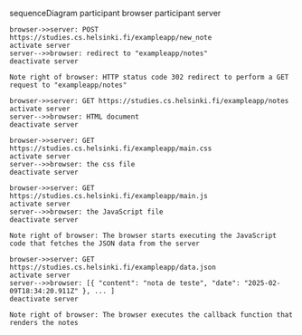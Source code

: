 sequenceDiagram
    participant browser
    participant server

    browser->>server: POST https://studies.cs.helsinki.fi/exampleapp/new_note
    activate server
    server-->>browser: redirect to "exampleapp/notes"
    deactivate server  

    Note right of browser: HTTP status code 302 redirect to perform a GET request to "exampleapp/notes"

    browser->>server: GET https://studies.cs.helsinki.fi/exampleapp/notes
    activate server
    server-->>browser: HTML document
    deactivate server

    browser->>server: GET https://studies.cs.helsinki.fi/exampleapp/main.css
    activate server
    server-->>browser: the css file
    deactivate server

    browser->>server: GET https://studies.cs.helsinki.fi/exampleapp/main.js
    activate server
    server-->>browser: the JavaScript file
    deactivate server

    Note right of browser: The browser starts executing the JavaScript code that fetches the JSON data from the server

    browser->>server: GET https://studies.cs.helsinki.fi/exampleapp/data.json
    activate server
    server-->>browser: [{ "content": "nota de teste", "date": "2025-02-09T18:34:20.911Z" }, ... ]
    deactivate server

    Note right of browser: The browser executes the callback function that renders the notes